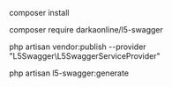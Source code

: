 <p>composer install<p>
<p>composer require darkaonline/l5-swagger<p>
<p>php artisan vendor:publish --provider "L5Swagger\L5SwaggerServiceProvider"</p>
<p>php artisan l5-swagger:generate</p>
